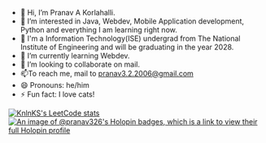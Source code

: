 - 👋 Hi, I’m Pranav A Korlahalli.
- 👀 I’m interested in Java, Webdev, Mobile Application development, Python and everything I am learning right now.
- 🏫 I'm a Information Technology(ISE) undergrad from The National Institute of Engineering and will be graduating in the year 2028.
- 🌱 I’m currently learning Webdev.
- 💞️ I’m looking to collaborate on mail.
- 📫To reach me, mail to pranav3.2.2006@gmail.com
- 😄 Pronouns: he/him
- ⚡ Fun fact: I love cats!

[![KnlnKS's LeetCode stats](https://leetcode-stats-six.vercel.app/?username=pranav-326)](https://github.com/KnlnKS/leetcode-stats)
[![An image of @pranav326's Holopin badges, which is a link to view their full Holopin profile](https://holopin.me/pranav326)](https://holopin.io/@pranav326)
<!---
pranav-326/pranav-326 is a ✨ special ✨ repository because its `README.md` (this file) appears on your GitHub profile.
You can click the Preview link to take a look at your changes.
--->
